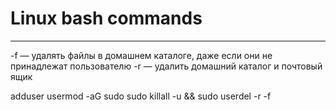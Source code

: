 # Linux bash commands
---

-f — удалять файлы в домашнем каталоге, даже если они не принадлежат пользователю
-r — удалить домашний каталог и почтовый ящик

adduser <username>
usermod -aG sudo <usrname>
sudo killall -u <username> && sudo userdel <usename> -r -f
